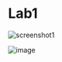 # Lab1

![screenshot1](https://github.com/Vlad-vt/PA1/assets/65038865/7ce83b07-7116-43c0-be76-bdddf48be205)


![image](https://github.com/Vlad-vt/PA1/assets/65038865/7224c7cd-daed-4215-a396-cd84f449680d)
